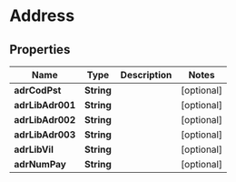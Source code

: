 
# Address

## Properties
Name | Type | Description | Notes
------------ | ------------- | ------------- | -------------
**adrCodPst** | **String** |  |  [optional]
**adrLibAdr001** | **String** |  |  [optional]
**adrLibAdr002** | **String** |  |  [optional]
**adrLibAdr003** | **String** |  |  [optional]
**adrLibVil** | **String** |  |  [optional]
**adrNumPay** | **String** |  |  [optional]



